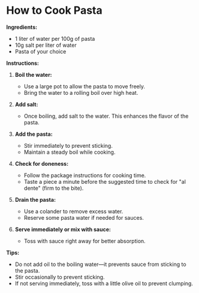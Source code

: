 # How to Cook Pasta

**Ingredients:**
- 1 liter of water per 100g of pasta
- 10g salt per liter of water
- Pasta of your choice

**Instructions:**
1. **Boil the water:**  
   - Use a large pot to allow the pasta to move freely.
   - Bring the water to a rolling boil over high heat.

2. **Add salt:**  
   - Once boiling, add salt to the water. This enhances the flavor of the pasta.

3. **Add the pasta:**  
   - Stir immediately to prevent sticking.
   - Maintain a steady boil while cooking.

4. **Check for doneness:**  
   - Follow the package instructions for cooking time.
   - Taste a piece a minute before the suggested time to check for "al dente" (firm to the bite).

5. **Drain the pasta:**  
   - Use a colander to remove excess water.
   - Reserve some pasta water if needed for sauces.

6. **Serve immediately or mix with sauce:**  
   - Toss with sauce right away for better absorption.

**Tips:**
- Do not add oil to the boiling water—it prevents sauce from sticking to the pasta.
- Stir occasionally to prevent sticking.
- If not serving immediately, toss with a little olive oil to prevent clumping.